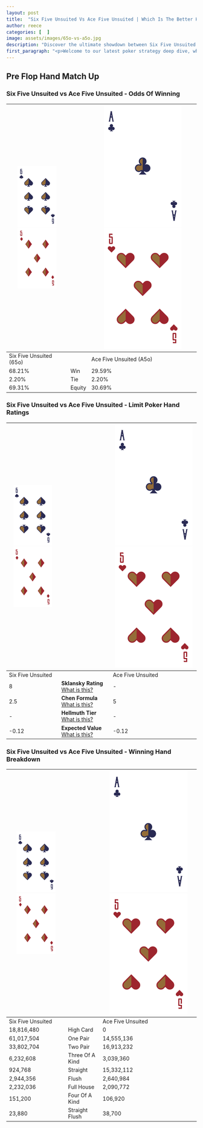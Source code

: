 ```yaml
---
layout: post
title:  "Six Five Unsuited Vs Ace Five Unsuited | Which Is The Better Hand In Poker? A Complete Guide"
author: reece
categories: [  ]
image: assets/images/65o-vs-a5o.jpg
description: "Discover the ultimate showdown between Six Five Unsuited and Ace Five Unsuited in poker! Uncover the odds, strategies, and scenarios where one hand triumphs over the other. Get ready to up your poker game with this thrilling analysis."
first_paragraph: "<p>Welcome to our latest poker strategy deep dive, where we're pitting two distinct hands against each other in a high-stakes showdown: Six Five Unsuited vs Ace Five Unsuited.</p><p>In the dynamic world of poker, every decision counts, and knowing which hand holds the upper hand is key to your success at the table.</p><p>In this article, we'll dissect these two hands, explore the scenarios where one dominates the other, and equip you with the knowledge to make strategic choices that can tip the odds in your favor.</p><p>Get ready to unravel the intriguing dynamics of these poker hands and elevate your game to new heights.</p>"
---
```




[comment]: # (sp0)

## Pre Flop Hand Match Up

<div class="table hand-ratings" markdown="1"> 



### Six Five Unsuited vs Ace Five Unsuited - Odds Of Winning


    
| ![image info](assets/images/hand1/6.png) ![image info](assets/images/hand1/5o.png) |  | ![image info](assets/images/hand2/A.png) ![image info](assets/images/hand2/5o.png) |
| -------- | -------- | -------- |
| Six Five Unsuited (65o) |  | Ace Five Unsuited (A5o) |
| 68.21% | Win | 29.59% |
| 2.20% | Tie | 2.20% |
| 69.31% | Equity | 30.69% |




[comment]: # (sp1)



### Six Five Unsuited vs Ace Five Unsuited - Limit Poker Hand Ratings


    
| ![image info](assets/images/hand1/6.png) ![image info](assets/images/hand1/5o.png) |  | ![image info](assets/images/hand2/A.png) ![image info](assets/images/hand2/5o.png) |
| -------- | -------- | -------- |
| Six Five Unsuited |  | Ace Five Unsuited |
| 8 | **Sklansky Rating** [What is this?](/sklansky-rating-explained) | - |
| 2.5 | **Chen Formula** [What is this?](/chen-formula-explained) | 5 |
| - | **Hellmuth Tier** [What is this?](/Hellmuth-tier-explained) | - |
| -0.12 | **Expected Value** [What is this?](/expected-value-explained) | -0.12 |




[comment]: # (sp2)



### Six Five Unsuited vs Ace Five Unsuited - Winning Hand Breakdown


    
| ![image info](assets/images/hand1/6.png) ![image info](assets/images/hand1/5o.png) |  | ![image info](assets/images/hand2/A.png) ![image info](assets/images/hand2/5o.png) |
| -------- | -------- | -------- |
| Six Five Unsuited |  | Ace Five Unsuited |
| 18,816,480 | High Card | 0 |
| 61,017,504 | One Pair | 14,555,136 |
| 33,802,704 | Two Pair | 16,913,232 |
| 6,232,608 | Three Of A Kind | 3,039,360 |
| 924,768 | Straight | 15,332,112 |
| 2,944,356 | Flush | 2,640,984 |
| 2,232,036 | Full House | 2,090,772 |
| 151,200 | Four Of A Kind | 106,920 |
| 23,880 | Straight Flush | 38,700 |




[comment]: # (sp3)



</div>

[comment]: # (sp4)



[comment]: # (sp5)

